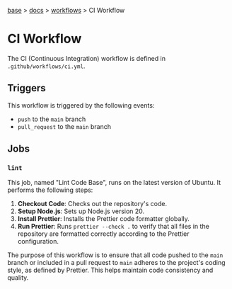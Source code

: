 [base](../../README.md) > [docs](../README.md) > [workflows](./workflows.md) > CI Workflow

# CI Workflow

The CI (Continuous Integration) workflow is defined in `.github/workflows/ci.yml`.

## Triggers

This workflow is triggered by the following events:

- `push` to the `main` branch
- `pull_request` to the `main` branch

## Jobs

### `lint`

This job, named "Lint Code Base", runs on the latest version of Ubuntu. It performs the following steps:

1.  **Checkout Code**: Checks out the repository's code.
2.  **Setup Node.js**: Sets up Node.js version 20.
3.  **Install Prettier**: Installs the Prettier code formatter globally.
4.  **Run Prettier**: Runs `prettier --check .` to verify that all files in the repository are formatted correctly according to the Prettier configuration.

The purpose of this workflow is to ensure that all code pushed to the `main` branch or included in a pull request to `main` adheres to the project's coding style, as defined by Prettier. This helps maintain code consistency and quality.
